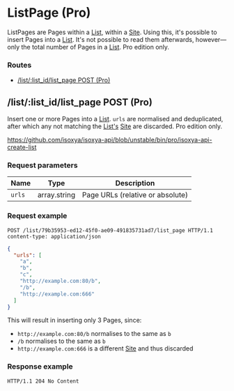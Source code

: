 # ListPage (Pro)

ListPages are Pages within a [List](List.md), within a [Site](Site.md). Using this, it's possible to insert Pages into a [List](List.md). It's not possible to read them afterwards, however—only the total number of Pages in a [List](List.md). Pro edition only.

### Routes

- [/list/:list_id/list_page POST (Pro)](#listlist_idlist_page-post-pro)


## /list/:list_id/list_page POST (Pro)

Insert one or more Pages into a [List](List.md). `urls` are normalised and deduplicated, after which any not matching the [List's](List.md) [Site](Site.md) are discarded. Pro edition only.

https://github.com/isoxya/isoxya-api/blob/unstable/bin/pro/isoxya-api-create-list  

### Request parameters

| Name   | Type         | Description                      |
|--------|--------------|----------------------------------|
| `urls` | array.string | Page URLs (relative or absolute) |

### Request example

```http
POST /list/79b35953-ed12-45f0-ae09-491835731ad7/list_page HTTP/1.1
content-type: application/json
```

```json
{
  "urls": [
    "a",
    "b",
    "c",
    "http://example.com:80/b",
    "/b",
    "http://example.com:666"
  ]
}
```

This will result in inserting only 3 Pages, since:

- `http://example.com:80/b` normalises to the same as `b`
- `/b` normalises to the same as `b`
- `http://example.com:666` is a different [Site](Site.md) and thus discarded

### Response example

```http
HTTP/1.1 204 No Content
```
